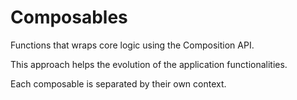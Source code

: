 # Composables
Functions that wraps core logic using the Composition API.

This approach helps the evolution of the application functionalities.

Each composable is separated by their own context.

